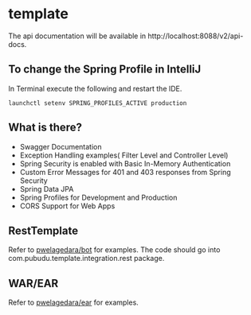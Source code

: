 # template

The api documentation will be available in http://localhost:8088/v2/api-docs.
    
## To change the Spring Profile in IntelliJ 
In Terminal execute the following and restart the IDE.
```
launchctl setenv SPRING_PROFILES_ACTIVE production
```

## What is there?
* Swagger Documentation
* Exception Handling examples( Filter Level and Controller Level)
* Spring Security is enabled with Basic In-Memory Authentication
* Custom Error Messages for 401 and 403 responses from Spring Security
* Spring Data JPA
* Spring Profiles for Development and Production
* CORS Support for Web Apps
  
## RestTemplate 
Refer to [pwelagedara/bot](https://github.com/pwelagedara/bot) for examples. The code should go into com.pubudu.template.integration.rest package.

## WAR/EAR 
Refer to [pwelagedara/ear](https://github.com/pwelagedara/ear) for examples. 